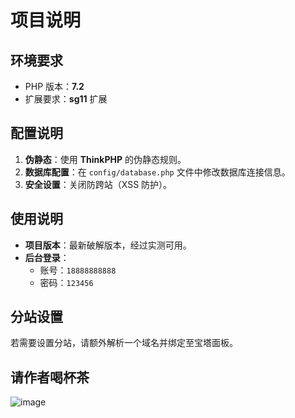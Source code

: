 # 项目说明

## 环境要求
- PHP 版本：**7.2**
- 扩展要求：**sg11** 扩展

## 配置说明
1. **伪静态**：使用 **ThinkPHP** 的伪静态规则。
2. **数据库配置**：在 `config/database.php` 文件中修改数据库连接信息。
3. **安全设置**：关闭防跨站（XSS 防护）。

## 使用说明
- **项目版本**：最新破解版本，经过实测可用。
- **后台登录**：
  - 账号：`18888888888`
  - 密码：`123456`

## 分站设置
若需要设置分站，请额外解析一个域名并绑定至宝塔面板。

## 请作者喝杯茶

![image](https://github.com/user-attachments/assets/aeaadab1-96af-4608-a4e6-479b902ff2b9)
